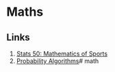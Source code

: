 # Maths



## Links
1. [Stats 50: Mathematics of Sports](https://web.stanford.edu/class/stats50/)
2. [Probability Algorithms](https://image-store.slidesharecdn.com/3e246765-7ffb-462b-9940-5924542cb0db-original.jpeg)# math

